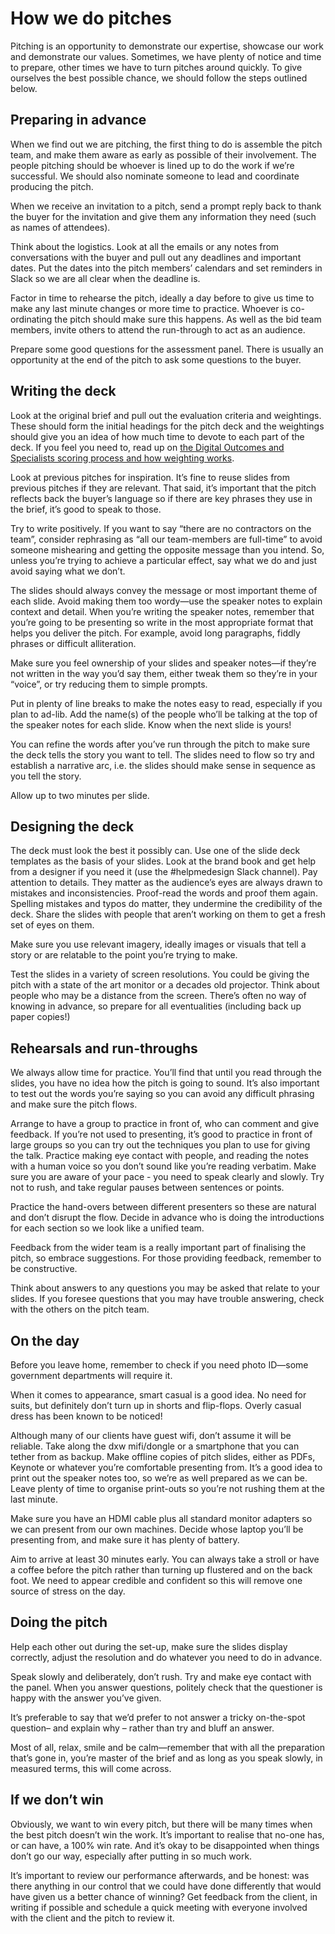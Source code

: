 ---
---
# How we do pitches

Pitching is an opportunity to demonstrate our expertise, showcase our work and demonstrate our values. Sometimes, we have plenty of notice and time to prepare, other times we have to turn pitches around quickly. To give ourselves the best possible chance, we should follow the steps outlined below.

## Preparing in advance

When we find out we are pitching, the first thing to do is assemble the pitch team, and make them aware as early as possible of their involvement. The people pitching should be whoever is lined up to do the work if we’re successful. We should also nominate someone to lead and coordinate producing the pitch.

When we receive an invitation to a pitch, send a prompt reply back to thank the buyer for the invitation and give them any information they need (such as names of attendees).

Think about the logistics. Look at all the emails or any notes from conversations with  the buyer and pull out any deadlines and important dates. Put the dates into the pitch members’ calendars and set reminders in Slack so we are all clear when the deadline is.

Factor in time to rehearse the pitch, ideally a day before to give us time to make any last minute changes or more time to practice. Whoever is co-ordinating the pitch should make sure this happens.  As well as the bid team members, invite others to attend the run-through to act as an audience.

Prepare some good questions for the assessment panel. There is usually an opportunity at the end of the pitch to ask some questions to the buyer.

## Writing the deck

Look at the original brief and pull out the evaluation criteria and weightings. These should form the initial headings for the pitch deck and the weightings should give you an idea of how much time to devote to each part of the deck. If you feel you need to, read up on [the Digital Outcomes and Specialists scoring process and how weighting works](https://www.gov.uk/guidance/how-to-score-digital-outcomes-and-specialists-suppliers).

Look at previous pitches for inspiration. It’s fine to reuse slides from previous pitches if they are relevant. That said, it’s important that the pitch reflects back the buyer’s language so if there are key phrases they use in the brief, it’s good to speak to those.

Try to write positively. If you want to say “there are no contractors on the team”, consider rephrasing as “all our team-members are full-time” to avoid someone mishearing and getting the opposite message than you intend. So, unless you’re trying to achieve a particular effect, say what we do and just avoid saying what we don’t.

The slides should always convey the message or most important theme of each slide. Avoid making them too wordy—use the speaker notes to explain context and detail. When you’re writing the speaker notes, remember that you’re going to be presenting so write in the most appropriate format that helps you deliver the pitch. For example, avoid long paragraphs, fiddly phrases or difficult alliteration.

Make sure you feel ownership of your slides and speaker notes—if they’re not written in the way you’d say them, either tweak them so they’re in your “voice”, or try reducing them to simple prompts.

Put in plenty of line breaks to make the notes easy to read, especially if you plan to ad-lib. Add the name(s) of the people who’ll be talking at the top of the speaker notes for each slide. Know when the next slide is yours!

You can refine the words after you’ve run through the pitch to make sure the deck tells the story you want to tell. The slides need to flow so try and establish a narrative arc, i.e. the slides should make sense in sequence as you tell the story.

Allow up to two minutes per slide.

## Designing the deck

The deck must look the best it possibly can. Use one of the slide deck templates as the basis of your slides. Look at the brand book and get help from a designer if you need it (use the #helpmedesign Slack channel). Pay attention to details. They matter as the audience’s eyes are always drawn to mistakes and inconsistencies. Proof-read the words and proof them again. Spelling mistakes and typos do matter, they undermine the credibility of the deck. Share the slides with people that aren’t working on them to get a fresh set of eyes on them.

Make sure you use relevant imagery, ideally images or visuals  that tell a story or are relatable to the point you’re trying to make.

Test the slides in a variety of screen resolutions. You could be giving the pitch with a state of the art monitor or a decades old projector. Think about people who may be a distance from the screen. There’s often no way of knowing in advance, so prepare for all eventualities (including back up paper copies!)

## Rehearsals and run-throughs

We always allow time for practice. You’ll find that until you read through the slides, you have no idea how the pitch is going to sound. It’s also important to test out the words you’re saying so you can avoid any difficult phrasing and make sure the pitch flows.

Arrange to have a group to practice in front of, who can comment and give feedback. If you’re not used to presenting, it’s good to practice in front of large groups so you can try out the techniques you plan to use for giving the talk. Practice making eye contact with people, and reading the notes with a human voice so you don’t sound like you’re reading verbatim.  Make sure you are aware of your pace - you need to speak clearly and slowly. Try not to rush, and take regular pauses between sentences or points.

Practice the hand-overs between different presenters so these are natural and don’t disrupt the flow. Decide in advance who is doing the introductions for each section so we look like a unified team.

Feedback from the wider team is a really important part of finalising the pitch, so embrace suggestions. For those providing feedback, remember to be constructive.

Think about answers to any questions you may be asked that relate to your slides. If you foresee questions that you may have trouble answering, check with the others on the pitch team.

## On the day

Before you leave home, remember to check if you need photo ID—some government departments will require it.

When it comes to appearance, smart casual is a good idea. No need for suits, but definitely don’t turn up in shorts and flip-flops. Overly casual dress has been known to be noticed!

Although many of our clients have guest wifi, don’t assume it will be reliable. Take along the dxw mifi/dongle or a smartphone that you can tether from as backup. Make offline copies of pitch slides, either as PDFs, Keynote or whatever you’re comfortable presenting from. It’s a good idea to print out the speaker notes too, so we’re as well prepared as we can be. Leave plenty of time to organise print-outs so you’re not rushing them at the last minute.

Make sure you have an HDMI cable plus all standard monitor adapters so we can present from our own machines. Decide whose laptop you’ll be presenting from, and make sure it has plenty of battery.

Aim to arrive at least 30 minutes early. You can always take a stroll or have a coffee before the pitch rather than turning up flustered and on the back foot. We need to appear credible and confident so this will remove one source of stress on the day.

## Doing the pitch

Help each other out during the set-up, make sure the slides display correctly, adjust the resolution and do whatever you need to do in advance.

Speak slowly and deliberately, don’t rush. Try and make eye contact with the panel. When you answer questions, politely check that the questioner is happy with the answer you’ve given.

It’s preferable to say that we’d prefer to not answer a tricky on-the-spot question– and explain why – rather than try and bluff an answer.

Most of all, relax, smile and be calm—remember that with all the preparation that’s gone in, you’re master of the brief and as long as you speak slowly, in measured terms, this will come across.

## If we don’t win

Obviously, we want to win every pitch, but there will be many times when the best pitch doesn’t win the work. It’s important to realise that no-one has, or can have, a 100% win rate. And it’s okay to be disappointed when things don’t go our way, especially after putting in so much work.

It’s important to review our performance afterwards, and be honest: was there anything in our control that we could have done differently that would have given us a better chance of winning? Get feedback from the client, in writing if possible and schedule a quick meeting with everyone involved with the client and the pitch to review it.
